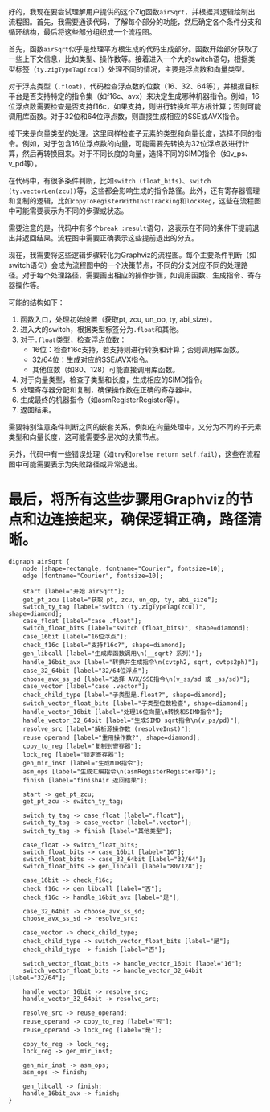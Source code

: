 好的，我现在要尝试理解用户提供的这个Zig函数`airSqrt`，并根据其逻辑绘制出流程图。首先，我需要通读代码，了解每个部分的功能，然后确定各个条件分支和循环结构，最后将这些部分组织成一个流程图。

首先，函数`airSqrt`似乎是处理平方根生成的代码生成部分。函数开始部分获取了一些上下文信息，比如类型、操作数等。接着进入一个大的switch语句，根据类型标签（`ty.zigTypeTag(zcu)`）处理不同的情况，主要是浮点数和向量类型。

对于浮点类型（`.float`），代码检查浮点数的位数（16、32、64等），并根据目标平台是否支持特定的指令集（如f16c、avx）来决定生成哪种机器指令。例如，16位浮点数需要检查是否支持f16c，如果支持，则进行转换和平方根计算；否则可能调用库函数。对于32位和64位浮点数，则直接生成相应的SSE或AVX指令。

接下来是向量类型的处理。这里同样检查子元素的类型和向量长度，选择不同的指令。例如，对于包含16位浮点数的向量，可能需要先转换为32位浮点数进行计算，然后再转换回来。对于不同长度的向量，选择不同的SIMD指令（如v_ps、v_pd等）。

在代码中，有很多条件判断，比如`switch (float_bits)`、`switch (ty.vectorLen(zcu))`等，这些都会影响生成的指令路径。此外，还有寄存器管理和复制的逻辑，比如`copyToRegisterWithInstTracking`和`lockReg`，这些在流程图中可能需要表示为不同的步骤或状态。

需要注意的是，代码中有多个`break :result`语句，这表示在不同的条件下提前退出并返回结果。流程图中需要正确表示这些提前退出的分支。

现在，我需要将这些逻辑步骤转化为Graphviz的流程图。每个主要条件判断（如switch语句）会成为流程图中的一个决策节点，不同的分支对应不同的处理路径。对于每个处理路径，需要画出相应的操作步骤，如调用函数、生成指令、寄存器操作等。

可能的结构如下：

1. 函数入口，处理初始设置（获取pt, zcu, un_op, ty, abi_size）。
2. 进入大的switch，根据类型标签分为`.float`和其他。
3. 对于`.float`类型，检查浮点位数：
   - 16位：检查f16c支持，若支持则进行转换和计算；否则调用库函数。
   - 32/64位：生成对应的SSE/AVX指令。
   - 其他位数（如80、128）可能直接调用库函数。
4. 对于向量类型，检查子类型和长度，生成相应的SIMD指令。
5. 处理寄存器分配和复制，确保操作数在正确的寄存器中。
6. 生成最终的机器指令（如asmRegisterRegister等）。
7. 返回结果。

需要特别注意条件判断之间的嵌套关系，例如在向量处理中，又分为不同的子元素类型和向量长度，这可能需要多层次的决策节点。

另外，代码中有一些错误处理（如`try`和`orelse return self.fail`），这些在流程图中可能需要表示为失败路径或异常退出。

最后，将所有这些步骤用Graphviz的节点和边连接起来，确保逻辑正确，路径清晰。
================================================
```graphviz
digraph airSqrt {
    node [shape=rectangle, fontname="Courier", fontsize=10];
    edge [fontname="Courier", fontsize=10];

    start [label="开始 airSqrt"];
    get_pt_zcu [label="获取 pt, zcu, un_op, ty, abi_size"];
    switch_ty_tag [label="switch (ty.zigTypeTag(zcu))", shape=diamond];
    case_float [label="case .float"];
    switch_float_bits [label="switch (float_bits)", shape=diamond];
    case_16bit [label="16位浮点"];
    check_f16c [label="支持f16c?", shape=diamond];
    gen_libcall [label="生成库函数调用\n(__sqrt? 系列)"];
    handle_16bit_avx [label="转换并生成指令\n(cvtph2, sqrt, cvtps2ph)"];
    case_32_64bit [label="32/64位浮点"];
    choose_avx_ss_sd [label="选择 AVX/SSE指令\n(v_ss/sd 或 _ss/sd)"];
    case_vector [label="case .vector"];
    check_child_type [label="子类型是.float?", shape=diamond];
    switch_vector_float_bits [label="子类型位数检查", shape=diamond];
    handle_vector_16bit [label="处理16位向量\n转换和SIMD指令"];
    handle_vector_32_64bit [label="生成SIMD sqrt指令\n(v_ps/pd)"];
    resolve_src [label="解析源操作数 (resolveInst)"];
    reuse_operand [label="重用操作数?", shape=diamond];
    copy_to_reg [label="复制到寄存器"];
    lock_reg [label="锁定寄存器"];
    gen_mir_inst [label="生成MIR指令"];
    asm_ops [label="生成汇编指令\n(asmRegisterRegister等)"];
    finish [label="finishAir 返回结果"];

    start -> get_pt_zcu;
    get_pt_zcu -> switch_ty_tag;

    switch_ty_tag -> case_float [label=".float"];
    switch_ty_tag -> case_vector [label=".vector"];
    switch_ty_tag -> finish [label="其他类型"];

    case_float -> switch_float_bits;
    switch_float_bits -> case_16bit [label="16"];
    switch_float_bits -> case_32_64bit [label="32/64"];
    switch_float_bits -> gen_libcall [label="80/128"];

    case_16bit -> check_f16c;
    check_f16c -> gen_libcall [label="否"];
    check_f16c -> handle_16bit_avx [label="是"];

    case_32_64bit -> choose_avx_ss_sd;
    choose_avx_ss_sd -> resolve_src;

    case_vector -> check_child_type;
    check_child_type -> switch_vector_float_bits [label="是"];
    check_child_type -> finish [label="否"];

    switch_vector_float_bits -> handle_vector_16bit [label="16"];
    switch_vector_float_bits -> handle_vector_32_64bit [label="32/64"];

    handle_vector_16bit -> resolve_src;
    handle_vector_32_64bit -> resolve_src;

    resolve_src -> reuse_operand;
    reuse_operand -> copy_to_reg [label="否"];
    reuse_operand -> lock_reg [label="是"];

    copy_to_reg -> lock_reg;
    lock_reg -> gen_mir_inst;

    gen_mir_inst -> asm_ops;
    asm_ops -> finish;

    gen_libcall -> finish;
    handle_16bit_avx -> finish;
}
```